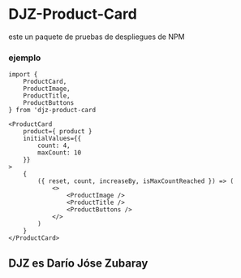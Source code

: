 # DJZ-Product-Card

este un paquete de pruebas de despliegues de NPM

### ejemplo
```
import {
    ProductCard,
    ProductImage,
    ProductTitle,
    ProductButtons
} from 'djz-product-card
```

```
<ProductCard
    product={ product }
    initialValues={{
        count: 4,
        maxCount: 10
    }}
>
    {
        ({ reset, count, increaseBy, isMaxCountReached }) => (
            <>
                <ProductImage />
                <ProductTitle />
                <ProductButtons />
            </>
        )
    }
</ProductCard>
```


## DJZ es Darío Jóse Zubaray